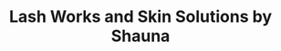 ---
title: "Lash Works and Skin Solutions by Shauna"
url: /courtenay/lash-works-and-skin-solutions-by-shauna/
shop: beauty
---